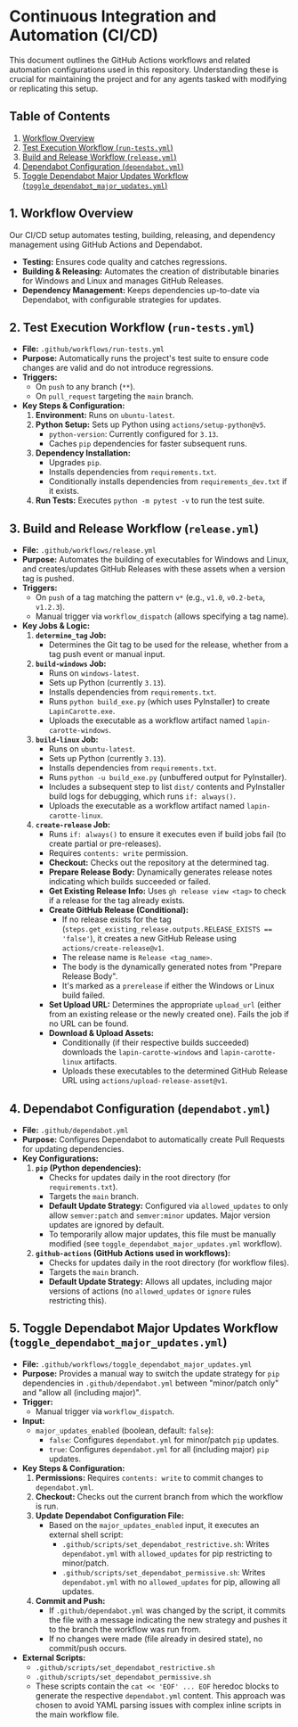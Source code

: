 # Continuous Integration and Automation (CI/CD)

This document outlines the GitHub Actions workflows and related automation configurations used in this repository. Understanding these is crucial for maintaining the project and for any agents tasked with modifying or replicating this setup.

## Table of Contents

1.  [Workflow Overview](#workflow-overview)
2.  [Test Execution Workflow (`run-tests.yml`)](#test-execution-workflow-run-testsyml)
3.  [Build and Release Workflow (`release.yml`)](#build-and-release-workflow-releaseyml)
4.  [Dependabot Configuration (`dependabot.yml`)](#dependabot-configuration-dependabotyml)
5.  [Toggle Dependabot Major Updates Workflow (`toggle_dependabot_major_updates.yml`)](#toggle-dependabot-major-updates-workflow-toggle_dependabot_major_updatesyml)

## 1. Workflow Overview

Our CI/CD setup automates testing, building, releasing, and dependency management using GitHub Actions and Dependabot.

-   **Testing:** Ensures code quality and catches regressions.
-   **Building & Releasing:** Automates the creation of distributable binaries for Windows and Linux and manages GitHub Releases.
-   **Dependency Management:** Keeps dependencies up-to-date via Dependabot, with configurable strategies for updates.

## 2. Test Execution Workflow (`run-tests.yml`)

-   **File:** `.github/workflows/run-tests.yml`
-   **Purpose:** Automatically runs the project's test suite to ensure code changes are valid and do not introduce regressions.
-   **Triggers:**
    -   On `push` to any branch (`**`).
    -   On `pull_request` targeting the `main` branch.
-   **Key Steps & Configuration:**
    1.  **Environment:** Runs on `ubuntu-latest`.
    2.  **Python Setup:** Sets up Python using `actions/setup-python@v5`.
        -   `python-version`: Currently configured for `3.13`.
        -   Caches `pip` dependencies for faster subsequent runs.
    3.  **Dependency Installation:**
        -   Upgrades `pip`.
        -   Installs dependencies from `requirements.txt`.
        -   Conditionally installs dependencies from `requirements_dev.txt` if it exists.
    4.  **Run Tests:** Executes `python -m pytest -v` to run the test suite.

## 3. Build and Release Workflow (`release.yml`)

-   **File:** `.github/workflows/release.yml`
-   **Purpose:** Automates the building of executables for Windows and Linux, and creates/updates GitHub Releases with these assets when a version tag is pushed.
-   **Triggers:**
    -   On `push` of a tag matching the pattern `v*` (e.g., `v1.0`, `v0.2-beta`, `v1.2.3`).
    -   Manual trigger via `workflow_dispatch` (allows specifying a tag name).
-   **Key Jobs & Logic:**
    1.  **`determine_tag` Job:**
        -   Determines the Git tag to be used for the release, whether from a tag push event or manual input.
    2.  **`build-windows` Job:**
        -   Runs on `windows-latest`.
        -   Sets up Python (currently `3.13`).
        -   Installs dependencies from `requirements.txt`.
        -   Runs `python build_exe.py` (which uses PyInstaller) to create `LapinCarotte.exe`.
        -   Uploads the executable as a workflow artifact named `lapin-carotte-windows`.
    3.  **`build-linux` Job:**
        -   Runs on `ubuntu-latest`.
        -   Sets up Python (currently `3.13`).
        -   Installs dependencies from `requirements.txt`.
        -   Runs `python -u build_exe.py` (unbuffered output for PyInstaller).
        -   Includes a subsequent step to list `dist/` contents and PyInstaller build logs for debugging, which runs `if: always()`.
        -   Uploads the executable as a workflow artifact named `lapin-carotte-linux`.
    4.  **`create-release` Job:**
        -   Runs `if: always()` to ensure it executes even if build jobs fail (to create partial or pre-releases).
        -   Requires `contents: write` permission.
        -   **Checkout:** Checks out the repository at the determined tag.
        -   **Prepare Release Body:** Dynamically generates release notes indicating which builds succeeded or failed.
        -   **Get Existing Release Info:** Uses `gh release view <tag>` to check if a release for the tag already exists.
        -   **Create GitHub Release (Conditional):**
            -   If no release exists for the tag (`steps.get_existing_release.outputs.RELEASE_EXISTS == 'false'`), it creates a new GitHub Release using `actions/create-release@v1`.
            -   The release name is `Release <tag_name>`.
            -   The body is the dynamically generated notes from "Prepare Release Body".
            -   It's marked as a `prerelease` if either the Windows or Linux build failed.
        -   **Set Upload URL:** Determines the appropriate `upload_url` (either from an existing release or the newly created one). Fails the job if no URL can be found.
        -   **Download & Upload Assets:**
            -   Conditionally (if their respective builds succeeded) downloads the `lapin-carotte-windows` and `lapin-carotte-linux` artifacts.
            -   Uploads these executables to the determined GitHub Release URL using `actions/upload-release-asset@v1`.

## 4. Dependabot Configuration (`dependabot.yml`)

-   **File:** `.github/dependabot.yml`
-   **Purpose:** Configures Dependabot to automatically create Pull Requests for updating dependencies.
-   **Key Configurations:**
    1.  **`pip` (Python dependencies):**
        -   Checks for updates daily in the root directory (for `requirements.txt`).
        -   Targets the `main` branch.
        -   **Default Update Strategy:** Configured via `allowed_updates` to only allow `semver:patch` and `semver:minor` updates. Major version updates are ignored by default.
        -   To temporarily allow major updates, this file must be manually modified (see `toggle_dependabot_major_updates.yml` workflow).
    2.  **`github-actions` (GitHub Actions used in workflows):**
        -   Checks for updates daily in the root directory (for workflow files).
        -   Targets the `main` branch.
        -   **Default Update Strategy:** Allows all updates, including major versions of actions (no `allowed_updates` or `ignore` rules restricting this).

## 5. Toggle Dependabot Major Updates Workflow (`toggle_dependabot_major_updates.yml`)

-   **File:** `.github/workflows/toggle_dependabot_major_updates.yml`
-   **Purpose:** Provides a manual way to switch the update strategy for `pip` dependencies in `.github/dependabot.yml` between "minor/patch only" and "allow all (including major)".
-   **Trigger:**
    -   Manual trigger via `workflow_dispatch`.
-   **Input:**
    -   `major_updates_enabled` (boolean, default: `false`):
        -   `false`: Configures `dependabot.yml` for minor/patch `pip` updates.
        -   `true`: Configures `dependabot.yml` for all (including major) `pip` updates.
-   **Key Steps & Configuration:**
    1.  **Permissions:** Requires `contents: write` to commit changes to `dependabot.yml`.
    2.  **Checkout:** Checks out the current branch from which the workflow is run.
    3.  **Update Dependabot Configuration File:**
        -   Based on the `major_updates_enabled` input, it executes an external shell script:
            -   `.github/scripts/set_dependabot_restrictive.sh`: Writes `dependabot.yml` with `allowed_updates` for pip restricting to minor/patch.
            -   `.github/scripts/set_dependabot_permissive.sh`: Writes `dependabot.yml` with no `allowed_updates` for pip, allowing all updates.
    4.  **Commit and Push:**
        -   If `.github/dependabot.yml` was changed by the script, it commits the file with a message indicating the new strategy and pushes it to the branch the workflow was run from.
        -   If no changes were made (file already in desired state), no commit/push occurs.
-   **External Scripts:**
    -   `.github/scripts/set_dependabot_restrictive.sh`
    -   `.github/scripts/set_dependabot_permissive.sh`
    -   These scripts contain the `cat << 'EOF' ... EOF` heredoc blocks to generate the respective `dependabot.yml` content. This approach was chosen to avoid YAML parsing issues with complex inline scripts in the main workflow file.
